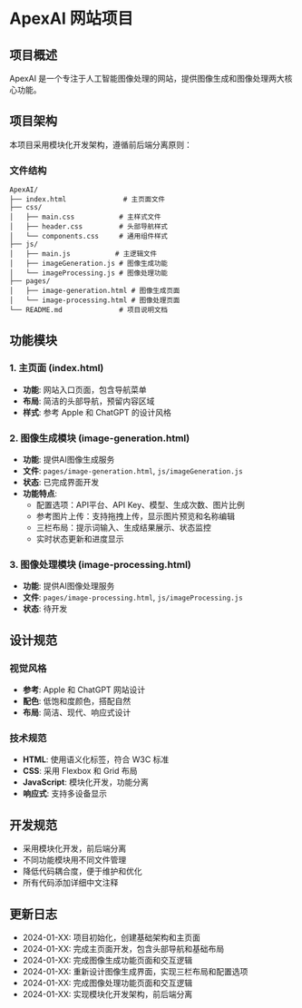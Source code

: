# ApexAI 网站项目

## 项目概述
ApexAI 是一个专注于人工智能图像处理的网站，提供图像生成和图像处理两大核心功能。

## 项目架构
本项目采用模块化开发架构，遵循前后端分离原则：

### 文件结构
```
ApexAI/
├── index.html              # 主页面文件
├── css/
│   ├── main.css           # 主样式文件
│   ├── header.css         # 头部导航样式
│   └── components.css     # 通用组件样式
├── js/
│   ├── main.js           # 主逻辑文件
│   ├── imageGeneration.js # 图像生成功能
│   └── imageProcessing.js # 图像处理功能
├── pages/
│   ├── image-generation.html # 图像生成页面
│   └── image-processing.html # 图像处理页面
└── README.md              # 项目说明文档
```

## 功能模块

### 1. 主页面 (index.html)
- **功能**: 网站入口页面，包含导航菜单
- **布局**: 简洁的头部导航，预留内容区域
- **样式**: 参考 Apple 和 ChatGPT 的设计风格

### 2. 图像生成模块 (image-generation.html)
- **功能**: 提供AI图像生成服务
- **文件**: `pages/image-generation.html`, `js/imageGeneration.js`
- **状态**: 已完成界面开发
- **功能特点**:
  - 配置选项：API平台、API Key、模型、生成次数、图片比例
  - 参考图片上传：支持拖拽上传，显示图片预览和名称编辑
  - 三栏布局：提示词输入、生成结果展示、状态监控
  - 实时状态更新和进度显示

### 3. 图像处理模块 (image-processing.html)
- **功能**: 提供AI图像处理服务
- **文件**: `pages/image-processing.html`, `js/imageProcessing.js`
- **状态**: 待开发

## 设计规范

### 视觉风格
- **参考**: Apple 和 ChatGPT 网站设计
- **配色**: 低饱和度颜色，搭配自然
- **布局**: 简洁、现代、响应式设计

### 技术规范
- **HTML**: 使用语义化标签，符合 W3C 标准
- **CSS**: 采用 Flexbox 和 Grid 布局
- **JavaScript**: 模块化开发，功能分离
- **响应式**: 支持多设备显示

## 开发规范
- 采用模块化开发，前后端分离
- 不同功能模块用不同文件管理
- 降低代码耦合度，便于维护和优化
- 所有代码添加详细中文注释

## 更新日志
- 2024-01-XX: 项目初始化，创建基础架构和主页面
- 2024-01-XX: 完成主页面开发，包含头部导航和基础布局
- 2024-01-XX: 完成图像生成功能页面和交互逻辑
- 2024-01-XX: 重新设计图像生成界面，实现三栏布局和配置选项
- 2024-01-XX: 完成图像处理功能页面和交互逻辑
- 2024-01-XX: 实现模块化开发架构，前后端分离 